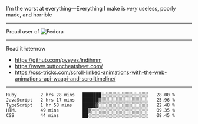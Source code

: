 I'm the worst at everything—Everything I make is *very* useless, poorly made, and horrible

___
Proud user of ![Fedora](https://img.shields.io/badge/-Fedora-blue?style=flat-square&logo=fedora)

___
Read it <s>later</s>now
- https://github.com/pveyes/indihmm
- https://www.buttoncheatsheet.com/
- https://css-tricks.com/scroll-linked-animations-with-the-web-animations-api-waapi-and-scrolltimeline/

___
<!--START_SECTION:waka-->
```text
Ruby         2 hrs 28 mins   ███████░░░░░░░░░░░░░░░░░░   28.00 % 
JavaScript   2 hrs 17 mins   ██████▒░░░░░░░░░░░░░░░░░░   25.96 % 
TypeScript   1 hr 58 mins    █████▓░░░░░░░░░░░░░░░░░░░   22.48 % 
HTML         49 mins         ██▒░░░░░░░░░░░░░░░░░░░░░░   09.35 % 
CSS          44 mins         ██░░░░░░░░░░░░░░░░░░░░░░░   08.45 % 
```
<!--END_SECTION:waka-->
